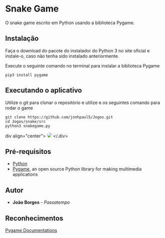 # Snake Game

O snake game escrito em Python usando a biblioteca Pygame.

## Instalação
Faça o download do pacote do instalador do Python 3 no site oficial e instale-o, caso não tenha sido instalado anteriormente.

Execute o seguinte comando no terminal para instalar a biblioteca Pygame

    pip3 install pygame


## Executando o aplicativo

Utilize o git para clonar o repositório e utilize e os seguintes comando para rodar o game

    git clone https://github.com/jonhpaul5/Jogos.git
    cd Jogos/snake/src
    python3 snakegame.py

div align="center">
    <img style="border-radius:50px;" src="https://uploaddeimagens.com.br/images/004/362/582/original/Screenshot_from_2023-02-21_21-40-36.png?1677027614">
</.div>

## Pré-requisitos
* [Python](https://www.python.org)
* [Pygame](https://www.pygame.org/wiki/GettingStarted), an open source Python library for making multimedia applications

## Autor

* **João Borges** - *Passatempo*

## Reconhecimentos
 [Pygame Documentations](https://www.pygame.org/docs/)
